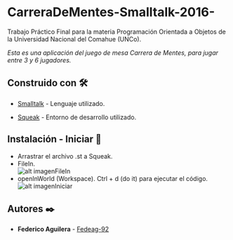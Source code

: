 # CarreraDeMentes-Smalltalk-2016-

  Trabajo Práctico Final para la materia Programación Orientada a Objetos de la Universidad Nacional del Comahue (UNCo).

  _Esta es una aplicación del juego de mesa Carrera de Mentes, para jugar entre 3 y 6 jugadores._

## Construido con 🛠️

  - [Smalltalk](http://www.smalltalk.org/) - Lenguaje utilizado.

  - [Squeak](https://squeak.org/) - Entorno de desarrollo utilizado.

## Instalación - Iniciar 🎲

  - Arrastrar el archivo .st a Squeak.
  - FileIn.<br />
    ![alt imagenFileIn](https://github.com/Fedeag-92/CarreraDeMentes-Smalltalk-2016-/blob/main/FileIn.JPG?raw=true)
  - openInWorld (Workspace). Ctrl + d (do it) para ejecutar el código.<br />
    ![alt imagenIniciar](https://github.com/Fedeag-92/CarreraDeMentes-Smalltalk-2016-/blob/main/Iniciar.JPG?raw=true)
  
  

## Autores ✒️

- **Federico Aguilera** - [Fedeag-92](https://github.com/Fedeag-92)
